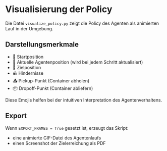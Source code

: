 # Visualisierung der Policy

Die Datei `visualize_policy.py` zeigt die Policy des Agenten als animierten Lauf in der Umgebung.

## Darstellungsmerkmale

- 🧭 Startposition
- 🚢 Aktuelle Agentenposition (wird bei jedem Schritt aktualisiert)
- 🏁 Zielposition
- 🪨 Hindernisse
- 📤 Pickup-Punkt (Container abholen)
- 📦 Dropoff-Punkt (Container abliefern)

Diese Emojis helfen bei der intuitiven Interpretation des Agentenverhaltens.

## Export

Wenn `EXPORT_FRAMES = True` gesetzt ist, erzeugt das Skript:

- eine animierte GIF-Datei des Agentenlaufs
- einen Screenshot der Zielerreichung als PDF